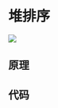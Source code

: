 堆排序
====

![](https://images2017.cnblogs.com/blog/849589/201710/849589-20171015231308699-356134237.gif)

原理
---



代码
----

```java

```
